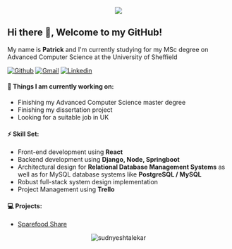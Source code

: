 <!-- Greeting -->
<p align="center"><img src="https://i.imgur.com/A6bWGFl.gif"/></p>

## Hi there 👋, Welcome to my GitHub!

<!-- Introduction -->
My name is **Patrick** and I'm currently studying for my MSc degree on Advanced Computer Science at the University of Sheffield

<!-- Badages -->
[![Github](https://img.shields.io/badge/-Github-000?style=flat&logo=Github&logoColor=white)](https://github.com/PatrickL)
[![Gmail](https://img.shields.io/badge/-Gmail-c14438?style=flat&logo=Gmail&logoColor=white)](mailto:ziyan.liu.01@gmail.com)
[![Linkedin](https://img.shields.io/badge/-Linkedin-blue?style=flat&logo=Linkedin&logoColor=white)](https://www.linkedin.com/in/ziyan-liu-31a1a0265/)

<!-- Current Work-->
#### 📖 Things I am currently working on: 
- Finishing my Advanced Computer Science master degree  
- Finishing my dissertation project
- Looking for a suitable job in UK

<!-- Skill Sets-->
#### ⚡ Skill Set:
- Front-end development using **React**
- Backend development using **Django, Node, Springboot**
- Architectural design for **Relational Database Management Systems** as well as for MySQL database systems like **PostgreSQL / MySQL**
- Robust full-stack system design implementation
- Project Management using **Trello**

#### 💻 Projects:
 - [Sparefood Share](https://github.com/404-N0tFound/SpareFoodShare)
<p align="center"> <img src="https://github-readme-stats.vercel.app/api?username=Patr1ckL&show_icons=true&theme=dark" alt="sudnyeshtalekar" /> </p>
